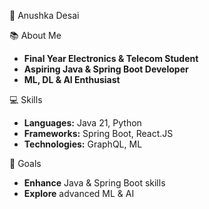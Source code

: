 

👋 Anushka Desai

📚 About Me
- **Final Year Electronics & Telecom Student**
- **Aspiring Java & Spring Boot Developer**
- **ML, DL & AI Enthusiast**

 💻 Skills
- **Languages:** Java 21, Python
- **Frameworks:** Spring Boot, React.JS
- **Technologies:** GraphQL, ML

 🚀 Goals
- **Enhance** Java & Spring Boot skills
- **Explore** advanced ML & AI







<!---
a-nushka/a-nushka is a ✨ special ✨ repository because its `README.md` (this file) appears on your GitHub profile.
You can click the Preview link to take a look at your changes.
--->
